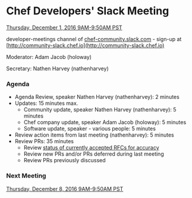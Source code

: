 # Chef Developers' Slack Meeting

[Thursday, December 1, 2016 9AM-9:50AM PST](http://everytimezone.com/#2016-12-1,240,cn3)

developer-meetings channel of [chef-community.slack.com](http://chef-community.slack.com) - sign-up at [http://community-slack.chef.io](http://community-slack.chef.io)

Moderator:  Adam Jacob (holoway)

Secretary:  Nathen Harvey (nathenharvey)

### Agenda
* Agenda Review, speaker Nathen Harvey (nathenharvey): 2 minutes
* Updates: 15 minutes max.
  * Community update, speaker Nathen Harvey (nathenharvey): 5 minutes
  * Chef company update, speaker Adam Jacob (holoway): 5 minutes
  * Software update, speaker - various people: 5 minutes
* Review action items from last meeting (nathenharvey): 5 minutes
* Review PRs:  35 minutes
  * Review [status of currently accepted RFCs for accuracy](https://chef.github.io/chef-rfc/)
  * Review new PRs and/or PRs deferred during last meeting
  * Review PRs previously discussed

### Next Meeting

[Thursday, December 8, 2016 9AM-9:50AM PST](http://everytimezone.com/#2016-12-8,240,cn3)
